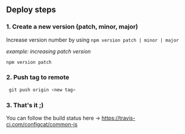 ## Deploy steps


### 1. Create a new version (patch, minor, major)
Increase version number by using `npm version patch | minor | major`

 *example: increasing patch version* 
```PowerShell
npm version patch
```

### 2. Push tag to remote
 ```PowerShell
  git push origin <new tag>
 ```

### 3. That's it ;)
You can follow the build status here -> https://travis-ci.com/configcat/common-js
